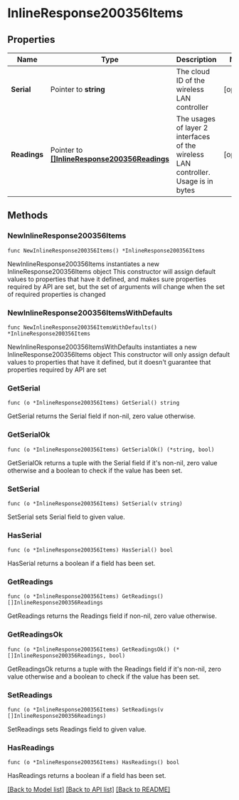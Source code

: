 # InlineResponse200356Items

## Properties

Name | Type | Description | Notes
------------ | ------------- | ------------- | -------------
**Serial** | Pointer to **string** | The cloud ID of the wireless LAN controller | [optional] 
**Readings** | Pointer to [**[]InlineResponse200356Readings**](InlineResponse200356Readings.md) | The usages of layer 2 interfaces of the wireless LAN controller. Usage is in bytes | [optional] 

## Methods

### NewInlineResponse200356Items

`func NewInlineResponse200356Items() *InlineResponse200356Items`

NewInlineResponse200356Items instantiates a new InlineResponse200356Items object
This constructor will assign default values to properties that have it defined,
and makes sure properties required by API are set, but the set of arguments
will change when the set of required properties is changed

### NewInlineResponse200356ItemsWithDefaults

`func NewInlineResponse200356ItemsWithDefaults() *InlineResponse200356Items`

NewInlineResponse200356ItemsWithDefaults instantiates a new InlineResponse200356Items object
This constructor will only assign default values to properties that have it defined,
but it doesn't guarantee that properties required by API are set

### GetSerial

`func (o *InlineResponse200356Items) GetSerial() string`

GetSerial returns the Serial field if non-nil, zero value otherwise.

### GetSerialOk

`func (o *InlineResponse200356Items) GetSerialOk() (*string, bool)`

GetSerialOk returns a tuple with the Serial field if it's non-nil, zero value otherwise
and a boolean to check if the value has been set.

### SetSerial

`func (o *InlineResponse200356Items) SetSerial(v string)`

SetSerial sets Serial field to given value.

### HasSerial

`func (o *InlineResponse200356Items) HasSerial() bool`

HasSerial returns a boolean if a field has been set.

### GetReadings

`func (o *InlineResponse200356Items) GetReadings() []InlineResponse200356Readings`

GetReadings returns the Readings field if non-nil, zero value otherwise.

### GetReadingsOk

`func (o *InlineResponse200356Items) GetReadingsOk() (*[]InlineResponse200356Readings, bool)`

GetReadingsOk returns a tuple with the Readings field if it's non-nil, zero value otherwise
and a boolean to check if the value has been set.

### SetReadings

`func (o *InlineResponse200356Items) SetReadings(v []InlineResponse200356Readings)`

SetReadings sets Readings field to given value.

### HasReadings

`func (o *InlineResponse200356Items) HasReadings() bool`

HasReadings returns a boolean if a field has been set.


[[Back to Model list]](../README.md#documentation-for-models) [[Back to API list]](../README.md#documentation-for-api-endpoints) [[Back to README]](../README.md)


